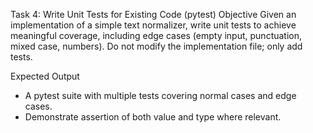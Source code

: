 Task 4: Write Unit Tests for Existing Code (pytest)
Objective
Given an implementation of a simple text normalizer, write unit tests to achieve meaningful coverage,
including edge cases (empty input, punctuation, mixed case, numbers). Do not modify the implementation file; only add tests.

Expected Output
- A pytest suite with multiple tests covering normal cases and edge cases.
- Demonstrate assertion of both value and type where relevant.
